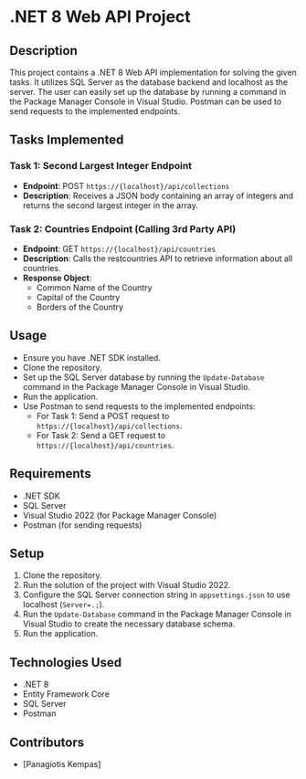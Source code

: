 # .NET 8 Web API Project

## Description
This project contains a .NET 8 Web API implementation for solving the given tasks. It utilizes SQL Server as the database backend and localhost as the server. The user can easily set up the database by running a command in the Package Manager Console in Visual Studio. Postman can be used to send requests to the implemented endpoints.

## Tasks Implemented

### Task 1: Second Largest Integer Endpoint
- **Endpoint**: POST `https://{localhost}/api/collections`
- **Description**: Receives a JSON body containing an array of integers and returns the second largest integer in the array.

### Task 2: Countries Endpoint (Calling 3rd Party API)
- **Endpoint**: GET `https://{localhost}/api/countries`
- **Description**: Calls the restcountries API to retrieve information about all countries.
- **Response Object**:
  - Common Name of the Country
  - Capital of the Country
  - Borders of the Country

## Usage
- Ensure you have .NET SDK installed.
- Clone the repository.
- Set up the SQL Server database by running the `Update-Database` command in the Package Manager Console in Visual Studio.
- Run the application.
- Use Postman to send requests to the implemented endpoints:
  - For Task 1: Send a POST request to `https://{localhost}/api/collections`.
  - For Task 2: Send a GET request to `https://{localhost}/api/countries`.

## Requirements
- .NET SDK
- SQL Server
- Visual Studio 2022 (for Package Manager Console)
- Postman (for sending requests)

## Setup
1. Clone the repository.
2. Run the solution of the project with Visual Studio 2022.
3. Configure the SQL Server connection string in `appsettings.json` to use localhost (`Server=.;`).
4. Run the `Update-Database` command in the Package Manager Console in Visual Studio to create the necessary database schema.
5. Run the application.

## Technologies Used
- .NET 8
- Entity Framework Core
- SQL Server
- Postman

## Contributors
- [Panagiotis Kempas]



